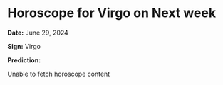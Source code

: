 # Horoscope for Virgo on Next week

**Date:** June 29, 2024

**Sign:** Virgo

**Prediction:**

Unable to fetch horoscope content
